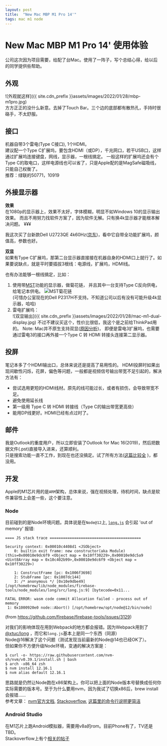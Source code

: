 ```yaml
---
layout: post
title:  "New Mac MBP M1 Pro 14'"
tags: mac m1 node
---
```

# New Mac MBP M1 Pro 14' 使用体验
公司这次因为项目需要，给配了台Mac。使用了一阵子，写个总结心得，给以后的同学提供些帮助。  

## 外观
![外观就这样]({{ site.cdn_prefix }}assets/images/2022/01/28/mbp-m1pro.jpg)  
方方正正的没什么新意。去掉了Touch Bar。三个边的底部都有散热孔，手持时很硌手，不太舒服。  

## 接口  
机器自带3个雷电(Type C接口), 1个HDMI。  
建议配一个Type C扩展坞，要包含HDMI（或DP），千兆网口，若干USB口，这样通过扩展坞连接键盘，网线，显示器，一根线搞定。
一般这样的扩展坞还会有个Type C的取电口，这样电源线也可以省了，只是Apple配的是MagSafe磁吸线，只能自己权衡了。  
推荐：绿联的50771，10919

## 外接显示器
**效果**  
在1080p的显示器上，效果不太好，字体模糊，明显不如Windows 10的显示输出效果。
而且不用努力找软件方案了，因为软件无解。只有换4k显示器才能根本解决问题。 ¥¥¥  

我这次买了台新款Dell U2723QE 4k60Hz([京东](https://item.jd.com/10044414530485.html))，看中它自带全功能扩展坞，颜值高，参数也好。

**双显**  
如果有Type C扩展坞，那第二台显示器直接接在机器自身的HDMI口上就行了。如果要说缺点，就是平时要插拔3根线：电源线，扩展坞，HDMI线。  

也有办法能够一根线搞定，比如：
1. 使用带[MST](https://www.dell.com/support/kbdoc/zh-cn/000128707/how-to-daisy-chain-multiple-monitors-using-displayport-multi-stream-transport-mst)功能的显示器，做菊花链，
   并且其中一台支持Type C反向供电，给笔记本供电。
   ![MST菊花链](https://supportkb.dell.com/img/ka02R000000krG2QAI/ka02R000000krG2QAI_zh_CN_2.jpeg)  
   (可惜办公室现在的Dell P2317H不支持。不知道公司以后有没有可能升级4k显示器，哈哈)
2. 雷电扩展坞：  
   ![双显输出]({{ site.cdn_prefix }}assets/images/2022/01/28/mac-m1-dual-display.jpg)
   不过不建议买这个，性价比很低，我这个是之前给ThinkPad用的。
   Note: Mac并不原生支持双显([原因分析](https://blog.sharpbai.com/2020/08/macos%E4%B8%BA%E4%BD%95%E4%BD%BF%E7%94%A8%E4%B8%8D%E4%BA%86%E5%8F%8C%E6%98%BE%E7%A4%BA%E8%BE%93%E5%87%BA%E7%9A%84%E9%9B%B7%E7%94%B53%E6%89%A9%E5%B1%95%E5%9D%9E/))，
   即便是雷电3扩展坞，也需要通过雷电3的接口再外接一个Type C 转 HDMI 转接头连接第二显示器。

## 投屏
笔记本多了个HDMI输出口，总体来说还是提高了易用性的。
HDMI投屏时如果出现间歇性闪烁，花屏，偏色等问题，一般都是视频信号输出带宽不足引起的，解决方法有：
* 尝试选用更短的HDMI线材。原先的线可能过长，或者有损伤，会导致带宽不足。
* 避免使用延长线
* 第一级用 Type C 转 HDMI 转接线（Type C的输出带宽更高些）
* 能用DP线更好。HDMI已经有点过时了。

## 邮件
我是Outlook的重度用户，所以立即安装了Outlook for Mac 16(2019)，然后把数据文件(.pst)直接导入进来，还算顺利。  
只是搜索功能一直不工作，到现在也还没搞定。试了所有方法([这篇比较全](https://www.yundongfang.com/Yun112079.html) )，都没用。

## 开发
Apple的M1芯片用的是`ARM`架构，总体来说，强在视频处理，待机时间，缺点是软件兼容性上会差一些，这个要注意。
### Node
目前碰到的是Node环境问题。具体说是在`Node@12`上, [`long.js`](https://www.npmjs.com/package/long) 会引起 'out of memory' 报错:
```
==== JS stack trace =========================================

Security context: 0x00010c4408d1 <JSObject>
    0: builtin exit frame: new constructor(aka Module)(this=0x00010e9dc6f9 <Object map = 0x10ff30229>,0x00010e9dc5a9 <Uint8Array map = 0x10c402b99>,0x00010e9dc6f9 <Object map = 0x10ff30229>)

    1: ConstructFrame [pc: 0x1006f3698]
    2: StubFrame [pc: 0x1007dc144]
    3: /* anonymous */ [0x10e9dbe49] [/opt/homebrew/lib/node_modules/firebase-tools/node_modules/long/src/long.js:9] [bytecode=0x11...

FATAL ERROR: wasm code commit Allocation failed - process out of memory
 1: 0x1000920e0 node::Abort() [/opt/homebrew/opt/node@12/bin/node]
```
(from https://github.com/firebase/firebase-tools/issues/3129)

对我们的影响体现在用到Webpack的地方都会报错。因为Webpack用到了[@xtuc/long](https://www.npmjs.com/package/@xtuc/long) ，而它和`long.js`基本上是同一个东西（同源）  
Node@16解决了这个问题（测试发现当前最新的Node@14也已经OK了）。  
但如果你不方便升级Node环境，变通的解决方案是：
```
$ curl -o- https://raw.githubusercontent.com/nvm-sh/nvm/v0.39.1/install.sh | bash
$ arch -x86_64 zsh
$ nvm install 12.16.1
$ nvm alias default 12.16.1
```
思路就是仍然让Node跑在x86架构上。你可以把上面的Node版本号替换成任何你实际需要的版本号。至于为什么要用nvm，因为我试了切换x86后，brew install会报错……  
参考文章：
[nvm官方文档](https://github.com/nvm-sh/nvm#macos-troubleshooting),
[Stackoverflow](https://stackoverflow.com/questions/65856300/wasm-code-commit-allocation-failed-process-out-of-memory),
[这篇里的命令行说明更简洁](https://www.jurnalanas.com/node-js-mac-m1/)

### Android Studio
在M1芯片上跑Android模拟器，需要用v8a的rom。目前Phone有了，TV还是TBD。  
Stackoverflow上有个[相关的帖子](https://stackoverflow.com/questions/64907154/android-studio-emulator-on-macos-with-arm-cpu-m1)
